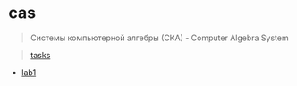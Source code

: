 # cas

> Системы компьютерной алгебры (СКА) - Сomputer Algebra System

> [tasks](/cas/labs.pdf)

- [lab1](/cas/lab1)
